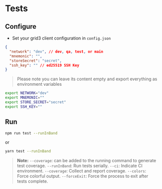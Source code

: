 # Tests

## Configure

- Set your grid3 client configuration in `config.json`

```json
{
  "network": "dev", // dev, qa, test, or main
  "mnemonic": "",
  "storeSecret": "secret",
  "ssh_key": "" // ed25519 SSH Key
}
```

> Please note you can leave its content empty and export everything as environment variables

```bash
export NETWORK="dev"
export MNEMONIC=""
export STORE_SECRET="secret"
export SSH_KEY=""
```

## Run

```bash
npm run test --runInBand
```

or

```bash
yarn test --runInBand
```

> **Note:** `--coverage`: can be added to the running command to generate test coverage.
> `--runInBand`: Run tests serially.
> `--ci`: Indicate CI environment.
> `--coverage`: Collect and report coverage.
> `--colors`: Force colorful output.
> `--forceExit`: Force the process to exit after tests complete.

